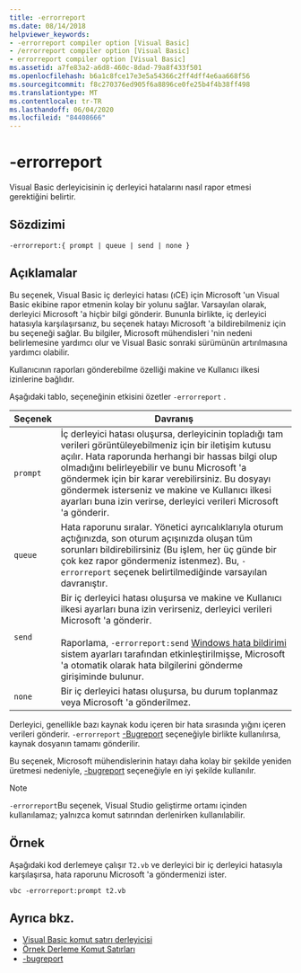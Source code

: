```yaml
---
title: -errorreport
ms.date: 08/14/2018
helpviewer_keywords:
- -errorreport compiler option [Visual Basic]
- /errorreport compiler option [Visual Basic]
- errorreport compiler option [Visual Basic]
ms.assetid: a7fe83a2-a6d8-460c-8dad-79a8f433f501
ms.openlocfilehash: b6a1c8fce17e3e5a54366c2ff4dff4e6aa668f56
ms.sourcegitcommit: f8c270376ed905f6a8896ce0fe25b4f4b38ff498
ms.translationtype: MT
ms.contentlocale: tr-TR
ms.lasthandoff: 06/04/2020
ms.locfileid: "84408666"
---
```

# <a name="-errorreport"></a>-errorreport

Visual Basic derleyicisinin iç derleyici hatalarını nasıl rapor etmesi gerektiğini belirtir.

## <a name="syntax"></a>Sözdizimi

```console
-errorreport:{ prompt | queue | send | none }
```

## <a name="remarks"></a>Açıklamalar

Bu seçenek, Visual Basic iç derleyici hatası (ıCE) için Microsoft 'un Visual Basic ekibine rapor etmenin kolay bir yolunu sağlar. Varsayılan olarak, derleyici Microsoft 'a hiçbir bilgi gönderir. Bununla birlikte, iç derleyici hatasıyla karşılaşırsanız, bu seçenek hatayı Microsoft 'a bildirebilmeniz için bu seçeneği sağlar. Bu bilgiler, Microsoft mühendisleri 'nin nedeni belirlemesine yardımcı olur ve Visual Basic sonraki sürümünün artırılmasına yardımcı olabilir.

Kullanıcının raporları gönderebilme özelliği makine ve Kullanıcı ilkesi izinlerine bağlıdır.

Aşağıdaki tablo, seçeneğinin etkisini özetler `-errorreport` .

|Seçenek|Davranış|
|---|---|
|`prompt`|İç derleyici hatası oluşursa, derleyicinin topladığı tam verileri görüntüleyebilmeniz için bir iletişim kutusu açılır. Hata raporunda herhangi bir hassas bilgi olup olmadığını belirleyebilir ve bunu Microsoft 'a göndermek için bir karar verebilirsiniz. Bu dosyayı göndermek isterseniz ve makine ve Kullanıcı ilkesi ayarları buna izin verirse, derleyici verileri Microsoft 'a gönderir.|
|`queue`|Hata raporunu sıralar. Yönetici ayrıcalıklarıyla oturum açtığınızda, son oturum açışınızda oluşan tüm sorunları bildirebilirsiniz (Bu işlem, her üç günde bir çok kez rapor göndermeniz istenmez). Bu, `-errorreport` seçenek belirtilmediğinde varsayılan davranıştır.|
|`send`|Bir iç derleyici hatası oluşursa ve makine ve Kullanıcı ilkesi ayarları buna izin verirseniz, derleyici verileri Microsoft 'a gönderir.<br /><br /> Raporlama, `-errorreport:send` [Windows hata bildirimi](/windows/desktop/wer/windows-error-reporting) sistem ayarları tarafından etkinleştirilmişse, Microsoft 'a otomatik olarak hata bilgilerini gönderme girişiminde bulunur. |
|`none`|Bir iç derleyici hatası oluşursa, bu durum toplanmaz veya Microsoft 'a gönderilmez.|

Derleyici, genellikle bazı kaynak kodu içeren bir hata sırasında yığını içeren verileri gönderir. `-errorreport` [-Bugreport](bugreport.md) seçeneğiyle birlikte kullanılırsa, kaynak dosyanın tamamı gönderilir.

Bu seçenek, Microsoft mühendislerinin hatayı daha kolay bir şekilde yeniden üretmesi nedeniyle, [-bugreport](bugreport.md) seçeneğiyle en iyi şekilde kullanılır.

> [!NOTE]
> `-errorreport`Bu seçenek, Visual Studio geliştirme ortamı içinden kullanılamaz; yalnızca komut satırından derlenirken kullanılabilir.

## <a name="example"></a>Örnek

Aşağıdaki kod derlemeye çalışır `T2.vb` ve derleyici bir iç derleyici hatasıyla karşılaşırsa, hata raporunu Microsoft 'a göndermenizi ister.

```console
vbc -errorreport:prompt t2.vb
```

## <a name="see-also"></a>Ayrıca bkz.

- [Visual Basic komut satırı derleyicisi](index.md)
- [Örnek Derleme Komut Satırları](sample-compilation-command-lines.md)
- [-bugreport](bugreport.md)
